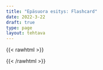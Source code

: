 ```yaml
---
title: "Epäsuora esitys: Flashcard"
date: 2022-3-22
draft: true
type: page
layout: tehtava
---
```


{{< rawhtml >}}
<link rel="stylesheet" type="text/css" href="/css/flashcard1.css"/>
<html>
 <body>
  <div id="cardArea"></div>
  <div id="lukumaara"></div>
  <div id="buttonArea" class="grid grid-cols-2"></div>
 </body>
</html>

<script> 
$(document).ready(function() {

  var currentQuestion = 0;
  var qbank = [
    [""What will my parents think?" My wife wondered...", ""What will my parents think?" My wife wondered what her parents would think."],
    [""I don't like these pants" Jack told me...", ""I don't like these pants" Jack told me he didn't like the pants."],
    [""I can't wait any longer" She complained...", ""I can't wait any longer" She complained she couldn't wait any longer."],
    [""What can I do for you?" The waiter asked Timothy...", ""What can I do for you?" The waiter asked Timothy what she could do for him."],
    [""If Tim is short for Timothy, is Jim short for Jimothy?" Bob asked us...", ""If Tim is short for Timothy, is Jim short for Jimothy?" Bob asked us that if Tim was short for Timothy, was Jim short for Jimothy?"],
    [""Do you know Batman's real name?" Commissioner Gordon asked us...", ""Do you know Batman's real name?" Commissioner Gordon asked us if we knew Batrmans' real name."],
    [""Leave your coats here." The waiter asked us....", ""Leave your coats here." The waiter asked us to leave our coats there."],
    [""Don't stop me now" Freddie ordered me...", ""Don't stop me now" Freddie ordered me not to stop him now."],
    [""Never come here again!" She told me...., "Never come here again!" She told me never to come there again."],
    [""You are being ]
  ];

  beginActivity();

  function beginActivity() {
    $("#cardArea").empty();
    $("#cardArea").append('<div id="card1" class="card">' + qbank[currentQuestion][0] + '</div>');
    $("#card1").css("background-color", "#1F2937");
    $("#lukumaara").empty();
    var korttia = document.createElement('div')
    	korttia.innerHTML = currentQuestion + 1 + " / " + qbank.length;
    	document.getElementById('lukumaara').appendChild(korttia);
   }   
      
    $("#cardArea").on("click", function() {
        var parentDiv = document.getElementById("cardArea");
        var childDiv = document.getElementById("card1");
        if (parentDiv.contains(childDiv)) {
        $("#cardArea").empty()
        $("#cardArea").append('<div id="card2" class="card">' + qbank[currentQuestion][1] + '</div>')
        $("#card2").css("background-color", "#00473c")
      	} else {
        $("#cardArea").empty()
        $("#cardArea").append('<div id="card1" class="card">' + qbank[currentQuestion][0] + '</div>')
        $("#card1").css("background-color", "#1F2937")
      }
      })

    $("#buttonArea").empty();
    $("#buttonArea").append('<div id="prevButton">Edellinen</div>');
    $("#prevButton").on("click", function() {
      if (currentQuestion > 0) {
        currentQuestion--;
        beginActivity();
      }
    })
    $("#buttonArea").append('<div id="nextButton">Seuraava</div>');
    $("#nextButton").on("click", function() {
      if (currentQuestion < qbank.length - 1) {
        currentQuestion++;
        beginActivity();
      }
    }); //click function
  } //beginactivity
);
</script>

{{< /rawhtml >}}